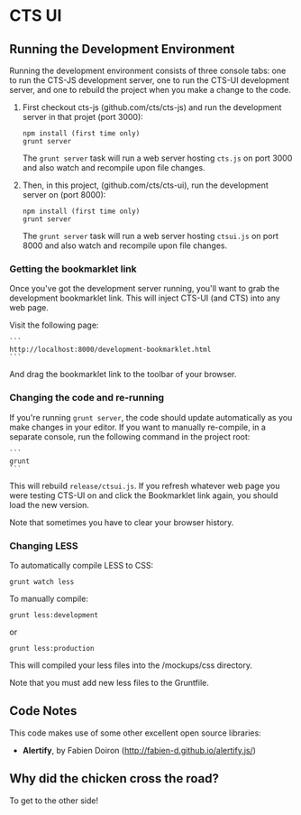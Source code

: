 CTS UI
======

Running the Development Environment
-----------------------------------

Running the development environment consists of three console tabs: one to run
the CTS-JS development server, one to run the CTS-UI development server, and
one to rebuild the project when you make a change to the code.

1. First checkout cts-js (github.com/cts/cts-js) and run the development server
   in that projet (port 3000):

     ```
     npm install (first time only)
     grunt server
     ```

     The `grunt server` task will run a web server hosting `cts.js` on port
     3000 and also watch and recompile upon file changes.

2. Then, in this project, (github.com/cts/cts-ui), run the development server
   on (port 8000):

     ```
     npm install (first time only)
     grunt server
     ```

     The `grunt server` task will run a web server hosting `ctsui.js` on port
     8000 and also watch and recompile upon file changes.

### Getting the bookmarklet link

Once you've got the development server running, you'll want to grab the
development bookmarklet link. This will inject CTS-UI (and CTS) into any web
page.

Visit the following page:

    ```
    http://localhost:8000/development-bookmarklet.html
    ```

And drag the bookmarklet link to the toolbar of your browser.

### Changing the code and re-running

If you're running `grunt server`, the code should update automatically as you
make changes in your editor. If you want to manually re-compile, in a separate
console, run the following command in the project root:

    ```
    grunt
    ```

This will rebuild `release/ctsui.js`. If you refresh whatever web page you were
testing CTS-UI on and click the Bookmarklet link again, you should load the new
version.

Note that sometimes you have to clear your browser history.

### Changing LESS

To automatically compile LESS to CSS:

  ```
  grunt watch less
  ```

To manually compile:

  ```
  grunt less:development
  ```

  or

  ```
  grunt less:production
  ```

This will compiled your less files into the /mockups/css directory.

Note that you must add new less files to the Gruntfile.

Code Notes
----------

This code makes use of some other excellent open source libraries:

*  **Alertify**, by Fabien Doiron (http://fabien-d.github.io/alertify.js/)


Why did the chicken cross the road?
-----------------------------------

To get to the other side!

